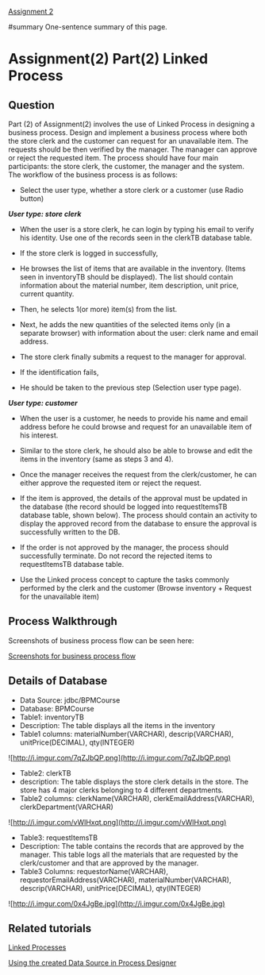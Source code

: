 [Assignment 2](Assignment_2.md)

#summary One-sentence summary of this page.

# Assignment(2) Part(2) Linked Process #

## Question ##
Part (2) of Assignment(2) involves the use of Linked Process in designing a business process.
Design and implement a business process where both the store clerk and the customer can request for an unavailable item. The requests should be then verified by the manager. The manager can approve or reject the requested item.
The process should have four main participants: the store clerk, the customer, the manager and the system.
The workflow of the business process is as follows:
  * Select the user type, whether a store clerk or a customer (use Radio button)

**_User type: store clerk_**

  * When the user is a store clerk, he can login by typing his email to verify his identity. Use one of the records seen in the clerkTB database table.

  * If the store clerk is logged in successfully,

  * He browses the list of items that are available in the inventory. (Items seen in inventoryTB should be displayed).  The list should contain information about the material number, item description, unit price, current quantity.

  * Then, he selects 1(or more) item(s) from the list.

  * Next, he adds the new quantities of the selected items only (in a separate browser) with information about the user: clerk name and email address.

  * The store clerk finally submits a request to the manager for approval.

  * If the identification fails,

  * He should be taken to the previous step (Selection user type page).

**_User type: customer_**

  * When the user is a customer, he needs to provide his name and email address before he could browse and request for an unavailable item of his interest.

  * Similar to the store clerk, he should also be able to browse and edit the items in the inventory (same as steps 3 and 4).

  * Once the manager receives the request from the clerk/customer, he can either approve the requested item or reject the request.

  * If the item is approved, the details of the approval must be updated in the database (the record should be logged into requestItemsTB database table, shown below). The process should contain an activity to display the approved record from the database to ensure the approval is successfully written to the DB.

  * If the order is not approved by the manager, the process should successfully terminate. Do not record the rejected items to requestItemsTB database table.

  * Use the Linked process concept to capture the tasks commonly performed by the clerk and the customer (Browse inventory + Request for the unavailable item)


## Process Walkthrough ##

Screenshots of business process flow can be seen here:

[Screenshots for business process flow](Assignment2_LinkedProcess_ScreenShots.md)


## Details of Database ##

  * Data Source: jdbc/BPMCourse
  * Database: BPMCourse
  * Table1: inventoryTB
  * Description: The table displays all the items in the inventory
  * Table1 columns:  materialNumber(VARCHAR), descrip(VARCHAR), unitPrice(DECIMAL), qty(INTEGER)

![http://i.imgur.com/7qZJbQP.png](http://i.imgur.com/7qZJbQP.png)

  * Table2: clerkTB
  * description: The table displays the store clerk details in the store. The store has 4 major clerks belonging to 4 different departments.
  * Table2 columns: clerkName(VARCHAR), clerkEmailAddress(VARCHAR), clerkDepartment(VARCHAR)

![http://i.imgur.com/vWlHxqt.png](http://i.imgur.com/vWlHxqt.png)

  * Table3: requestItemsTB
  * Description: The table contains the records that are approved by the manager. This table logs all the materials that are requested by the clerk/customer and that are approved by the manager.
  * Table3 Columns: requestorName(VARCHAR), requestorEmailAddress(VARCHAR), materialNumber(VARCHAR), descrip(VARCHAR), unitPrice(DECIMAL), qty(INTEGER)

![http://i.imgur.com/0x4JgBe.jpg](http://i.imgur.com/0x4JgBe.jpg)



## Related tutorials ##

[Linked Processes](TutorialLinkedProcess.md)

[Using the created Data Source in Process Designer](Using_DataSource_In_IBM_BPM_Process_Designer.md)